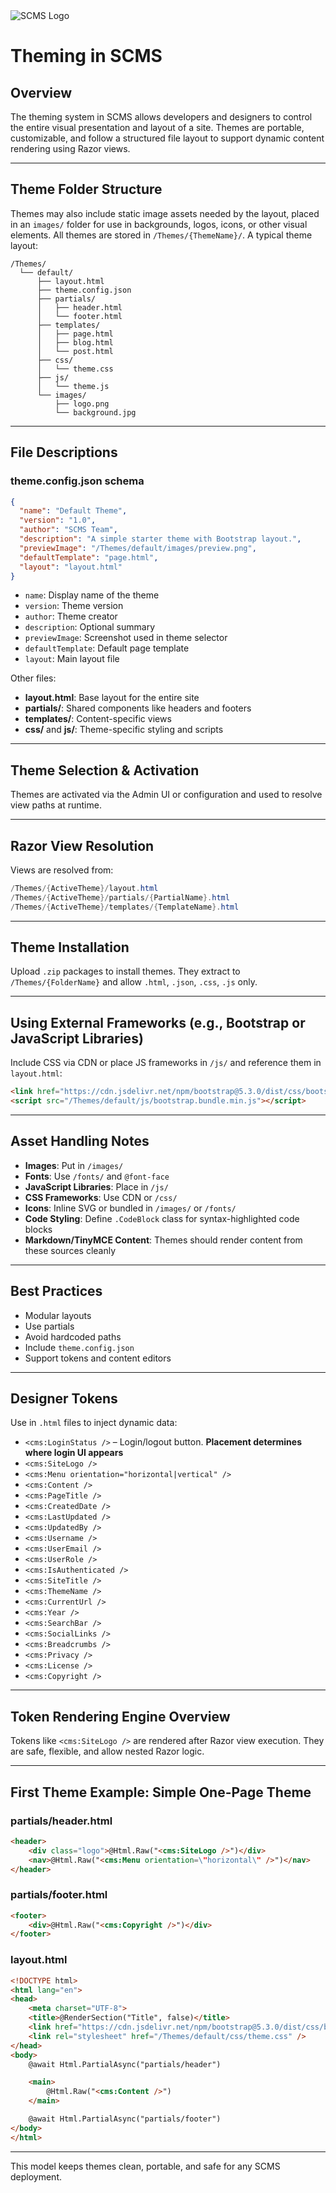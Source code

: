 <img src="./Images/SCMS_Logo.png" alt="SCMS Logo" style="max-width: 300px; height: auto;" />


# Theming in SCMS

## Overview

The theming system in SCMS allows developers and designers to control the entire visual presentation and layout of a site. Themes are portable, customizable, and follow a structured file layout to support dynamic content rendering using Razor views.

---

## Theme Folder Structure

Themes may also include static image assets needed by the layout, placed in an `images/` folder for use in backgrounds, logos, icons, or other visual elements.
All themes are stored in `/Themes/{ThemeName}/`. A typical theme layout:

```
/Themes/
  └── default/
      ├── layout.html
      ├── theme.config.json
      ├── partials/
      │   ├── header.html
      │   └── footer.html
      ├── templates/
      │   ├── page.html
      │   ├── blog.html
      │   └── post.html
      ├── css/
      │   └── theme.css
      ├── js/
      │   └── theme.js
      └── images/
          ├── logo.png
          └── background.jpg
```

---

## File Descriptions

### theme.config.json schema

```json
{
  "name": "Default Theme",
  "version": "1.0",
  "author": "SCMS Team",
  "description": "A simple starter theme with Bootstrap layout.",
  "previewImage": "/Themes/default/images/preview.png",
  "defaultTemplate": "page.html",
  "layout": "layout.html"
}
```

- `name`: Display name of the theme  
- `version`: Theme version  
- `author`: Theme creator  
- `description`: Optional summary  
- `previewImage`: Screenshot used in theme selector  
- `defaultTemplate`: Default page template  
- `layout`: Main layout file  

Other files:
- **layout.html**: Base layout for the entire site  
- **partials/**: Shared components like headers and footers  
- **templates/**: Content-specific views  
- **css/** and **js/**: Theme-specific styling and scripts  

---

## Theme Selection & Activation

Themes are activated via the Admin UI or configuration and used to resolve view paths at runtime.

---

## Razor View Resolution

Views are resolved from:

```csharp
/Themes/{ActiveTheme}/layout.html
/Themes/{ActiveTheme}/partials/{PartialName}.html
/Themes/{ActiveTheme}/templates/{TemplateName}.html
```

---

## Theme Installation

Upload `.zip` packages to install themes. They extract to `/Themes/{FolderName}` and allow `.html`, `.json`, `.css`, `.js` only.

---

## Using External Frameworks (e.g., Bootstrap or JavaScript Libraries)

Include CSS via CDN or place JS frameworks in `/js/` and reference them in `layout.html`:

```html
<link href="https://cdn.jsdelivr.net/npm/bootstrap@5.3.0/dist/css/bootstrap.min.css" rel="stylesheet">
<script src="/Themes/default/js/bootstrap.bundle.min.js"></script>
```

---

## Asset Handling Notes

- **Images**: Put in `/images/`  
- **Fonts**: Use `/fonts/` and `@font-face`  
- **JavaScript Libraries**: Place in `/js/`  
- **CSS Frameworks**: Use CDN or `/css/`  
- **Icons**: Inline SVG or bundled in `/images/` or `/fonts/`  
- **Code Styling**: Define `.CodeBlock` class for syntax-highlighted code blocks  
- **Markdown/TinyMCE Content**: Themes should render content from these sources cleanly

---

## Best Practices

- Modular layouts  
- Use partials  
- Avoid hardcoded paths  
- Include `theme.config.json`  
- Support tokens and content editors

---

## Designer Tokens

Use in `.html` files to inject dynamic data:

- `<cms:LoginStatus />` – Login/logout button. **Placement determines where login UI appears**  
- `<cms:SiteLogo />`  
- `<cms:Menu orientation="horizontal|vertical" />`  
- `<cms:Content />`  
- `<cms:PageTitle />`  
- `<cms:CreatedDate />`  
- `<cms:LastUpdated />`  
- `<cms:UpdatedBy />`  
- `<cms:Username />`  
- `<cms:UserEmail />`  
- `<cms:UserRole />`  
- `<cms:IsAuthenticated />`  
- `<cms:SiteTitle />`  
- `<cms:ThemeName />`  
- `<cms:CurrentUrl />`  
- `<cms:Year />`  
- `<cms:SearchBar />`  
- `<cms:SocialLinks />`  
- `<cms:Breadcrumbs />`  
- `<cms:Privacy />`  
- `<cms:License />`  
- `<cms:Copyright />`

---

## Token Rendering Engine Overview

Tokens like `<cms:SiteLogo />` are rendered after Razor view execution. They are safe, flexible, and allow nested Razor logic.

---

## First Theme Example: Simple One-Page Theme

### partials/header.html

```html
<header>
    <div class="logo">@Html.Raw("<cms:SiteLogo />")</div>
    <nav>@Html.Raw("<cms:Menu orientation=\"horizontal\" />")</nav>
</header>
```

### partials/footer.html

```html
<footer>
    <div>@Html.Raw("<cms:Copyright />")</div>
</footer>
```

### layout.html

```html
<!DOCTYPE html>
<html lang="en">
<head>
    <meta charset="UTF-8">
    <title>@RenderSection("Title", false)</title>
    <link href="https://cdn.jsdelivr.net/npm/bootstrap@5.3.0/dist/css/bootstrap.min.css" rel="stylesheet">
    <link rel="stylesheet" href="/Themes/default/css/theme.css" />
</head>
<body>
    @await Html.PartialAsync("partials/header")

    <main>
        @Html.Raw("<cms:Content />")
    </main>

    @await Html.PartialAsync("partials/footer")
</body>
</html>
```

---

This model keeps themes clean, portable, and safe for any SCMS deployment.
